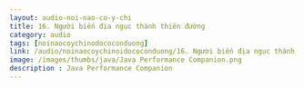 ```yaml
---
layout: audio-noi-nao-co-y-chi
title: 16. Người biến địa ngục thành thiên đường
category: audio
tags: [noinaocoychinodococonduong]
link: /audio/noinaocoychinoidococonduong/16. Người biến địa ngục thành thiên đường.mp3 
image: /images/thumbs/java/Java Performance Companion.png
description : Java Performance Companion 
---
```












